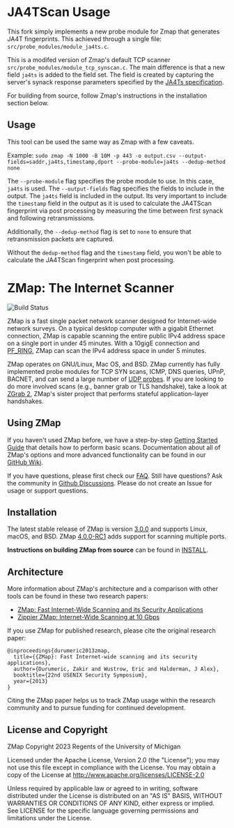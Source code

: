 # JA4TScan Usage

This fork simply implements a new probe module for Zmap that generates JA4T fingerprints. This achieved through a single file: `src/probe_modules/module_ja4ts.c`.

This is a modifed version of Zmap's default TCP scanner `src/probe_modules/module_tcp_synscan.c`. The main difference is that a new field `ja4ts` is added to the field set. The field is created by capturing the server's synack response parameters specified by the [JA4Ts specification](https://docs.google.com/document/d/1Q6-kk2BcWe5qa2FSwsR5cvbaf5jhaj4LDeFLwBlM6Bc/).

For building from source, follow Zmap's instructions in the installation section below.

## Usage

This tool can be used the same way as Zmap with a few caveats.

Example:
`sudo zmap -N 1000 -B 10M -p 443 -o output.csv --output-fields=saddr,ja4ts,timestamp,dport --probe-module=ja4ts --dedup-method none`

The `--probe-module` flag specifies the probe module to use. In this case, `ja4ts` is used. The `--output-fields` flag specifies the fields to include in the output. The `ja4ts` field is included in the output. Its very important to include the `timestamp` field in the output as it is used to calculate the JA4TScan fingerprint via post processing by measuring the time between first synack and following retransmissions.

Additionally, the `--dedup-method` flag is set to `none` to ensure that retransmission packets are captured.

Without the `dedup-method` flag and the `timestamp` field, you won't be able to calculate the JA4TScan fingerprint when post processing.

ZMap: The Internet Scanner
==========================

![Build Status](https://github.com/zmap/zmap/actions/workflows/cmake.yml/badge.svg)

ZMap is a fast single packet network scanner designed for Internet-wide network
surveys. On a typical desktop computer with a gigabit Ethernet connection, ZMap
is capable scanning the entire public IPv4 address space on a single port in 
under 45 minutes. With a 10gigE connection and [PF_RING](http://www.ntop.org/products/packet-capture/pf_ring/),
ZMap can scan the IPv4 address space in under 5 minutes.

ZMap operates on GNU/Linux, Mac OS, and BSD. ZMap currently has fully implemented
probe modules for TCP SYN scans, ICMP, DNS queries, UPnP, BACNET, and can send a
large number of [UDP probes](https://github.com/zmap/zmap/blob/master/examples/udp-probes/README).
If you are looking to do more involved scans (e.g., banner grab or TLS handshake), 
take a look at [ZGrab 2](https://github.com/zmap/zgrab2), ZMap's sister project that performs stateful application-layer handshakes.


Using ZMap
----------

If you haven't used ZMap before, we have a step-by-step [Getting Started Guide](https://github.com/zmap/zmap/wiki/Getting-Started-Guide) that details how to perform basic scans. Documentation about all of ZMap's options and more advanced functionality can be found in our [GitHub Wiki](https://github.com/zmap/zmap/wiki). 

If you have questions, please first check our [FAQ](https://github.com/zmap/zmap/wiki/FAQ). Still have questions? Ask the community in [Github Discussions](https://github.com/zmap/zmap/discussions/categories/q-a). Please do not create an Issue for usage or support questions.

Installation
------------

The latest stable release of ZMap is version [3.0.0](https://github.com/zmap/zmap/releases/tag/v3.0.0) and supports Linux, macOS, and
BSD. ZMap [4.0.0-RC1](https://github.com/zmap/zmap/releases/tag/v4.0.0-RC1) adds support for scanning multiple ports.

**Instructions on building ZMap from source** can be found in [INSTALL](INSTALL.md).


Architecture
------------

More information about ZMap's architecture and a comparison with other tools can be found in these two research papers:

 * [ZMap: Fast Internet-Wide Scanning and its Security Applications](https://zmap.io/paper.pdf)
 * [Zippier ZMap: Internet-Wide Scanning at 10 Gbps](https://jhalderm.com/pub/papers/zmap10gig-woot14.pdf)

If you use ZMap for published research, please cite the original research paper:

```
@inproceedings{durumeric2013zmap,
  title={{ZMap}: Fast Internet-wide scanning and its security applications},
  author={Durumeric, Zakir and Wustrow, Eric and Halderman, J Alex},
  booktitle={22nd USENIX Security Symposium},
  year={2013}
}
```

Citing the ZMap paper helps us to track ZMap usage within the research community and to pursue funding for continued development.


License and Copyright
---------------------

ZMap Copyright 2023 Regents of the University of Michigan

Licensed under the Apache License, Version 2.0 (the "License"); you may not use
this file except in compliance with the License. You may obtain a copy of the
License at http://www.apache.org/licenses/LICENSE-2.0

Unless required by applicable law or agreed to in writing, software distributed
under the License is distributed on an "AS IS" BASIS, WITHOUT WARRANTIES OR
CONDITIONS OF ANY KIND, either express or implied. See LICENSE for the specific
language governing permissions and limitations under the License.
